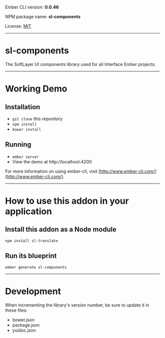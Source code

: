 
Ember CLI version: **0.0.46**

NPM package name: **sl-components**

License: [MIT](LICENSE.md)

---

# sl-components

The SoftLayer UI components library used for all Interface Ember projects.

---




# Working Demo

## Installation

* `git clone` this repository
* `npm install`
* `bower install`

## Running

* `ember server`
* View the demo at http://localhost:4200

For more information on using ember-cli, visit [http://www.ember-cli.com/](http://www.ember-cli.com/).

---

# How to use this addon in your application

## Install this addon as a Node module

```
npm install sl-translate

```

## Run its blueprint

```
ember generate sl-components

```






---

# Development

When incrementing the library's version number, be sure to update it in these files:

* bower.json
* package.json
* yuidoc.json
